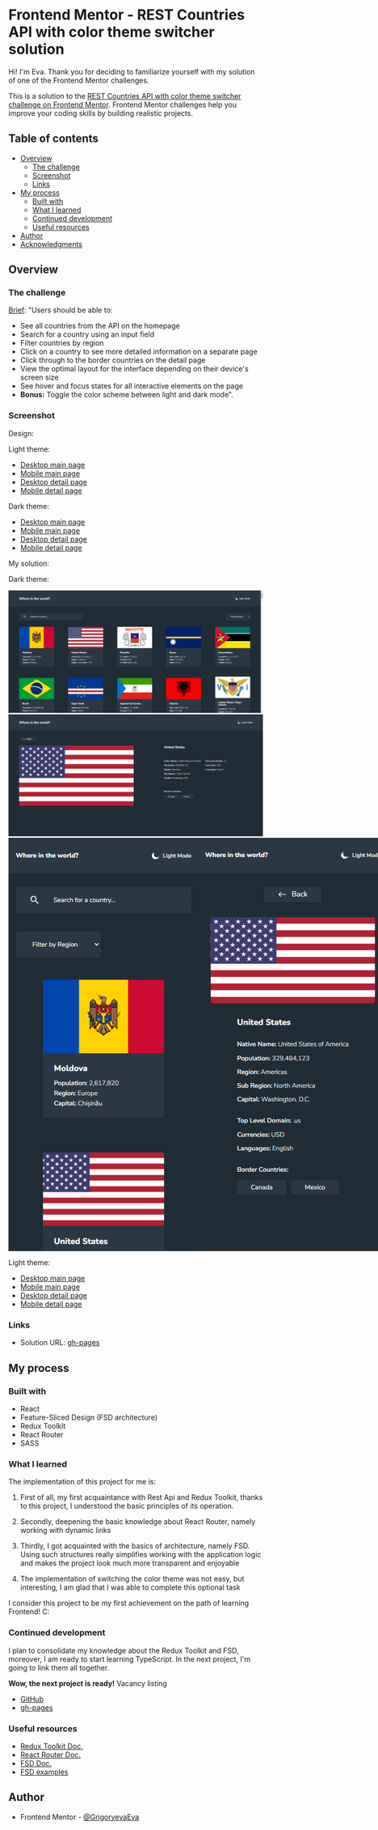 # Frontend Mentor - REST Countries API with color theme switcher solution

Hi! I'm Eva. Thank you for deciding to familiarize yourself with my solution of one of the Frontend Mentor challenges.

This is a solution to the [REST Countries API with color theme switcher challenge on Frontend Mentor](https://www.frontendmentor.io/challenges/rest-countries-api-with-color-theme-switcher-5cacc469fec04111f7b848ca). Frontend Mentor challenges help you improve your coding skills by building realistic projects. 

## Table of contents

- [Overview](#overview)
  - [The challenge](#the-challenge)
  - [Screenshot](#screenshot)
  - [Links](#links)
- [My process](#my-process)
  - [Built with](#built-with)
  - [What I learned](#what-i-learned)
  - [Continued development](#continued-development)
  - [Useful resources](#useful-resources)
- [Author](#author)
- [Acknowledgments](#acknowledgments)

## Overview

### The challenge

[Brief](https://www.frontendmentor.io/challenges/rest-countries-api-with-color-theme-switcher-5cacc469fec04111f7b848ca):
"Users should be able to:

- See all countries from the API on the homepage
- Search for a country using an input field
- Filter countries by region
- Click on a country to see more detailed information on a separate page
- Click through to the border countries on the detail page
- View the optimal layout for the interface depending on their device's screen size
- See hover and focus states for all interactive elements on the page
- **Bonus:** Toggle the color scheme between light and dark mode".

### Screenshot

Design:

  Light theme:
  - [Desktop main page]('design/desktop-design-home-light.jpg')
  - [Mobile main page]('design/mobile-design-home-light.jpg')
  - [Desktop detail page]('design/desktop-design-detail-light.jpg')
  - [Mobile detail page]('design/mobile-design-detail-light.jpg')

  Dark theme:
  - [Desktop main page]('design/desktop-design-home-dark.jpg')
  - [Mobile main page]('design/mobile-design-home-dark.jpg')
  - [Desktop detail page]('design/desktop-design-detail-dark.jpg')
  - [Mobile detail page]('design/mobile-design-detail-dark.jpg')

My solution:

  Dark theme:

<div align="center">
  <img src='./screenshots/desktop-home-dark.png'>
  <img src='./screenshots/desktop-detail-dark.png'>
  <div style='display: flex;'>
    <img src='./screenshots/mobile-home-dark.png' width='410px'>
    <img src='./screenshots/mobile-detail-dark.png' width='410px'>
  </div>
</div>

  Light theme:
  - [Desktop main page]('screenshots/desktop-home-light.png')
  - [Mobile main page]('screenshots/mobile-home-light.png')
  - [Desktop detail page]('screenshots/desktop-detail-light.png')
  - [Mobile detail page]('screenshots/mobile-detail-light.png')

### Links

- Solution URL: [gh-pages](https://grigoryevaeva.github.io/countries-listing/#/)

## My process

### Built with

- React
- Feature-Sliced Design (FSD architecture)
- Redux Toolkit
- React Router
- SASS

### What I learned

The implementation of this project for me is:

1) First of all, my first acquaintance with Rest Api and Redux Toolkit, thanks to this project, I understood the basic principles of its operation. 

2) Secondly, deepening the basic knowledge about React Router, namely working with dynamic links

3) Thirdly, I got acquainted with the basics of architecture, namely FSD. Using such structures really simplifies working with the application logic and makes the project look much more transparent and enjoyable

4) The implementation of switching the color theme was not easy, but interesting, I am glad that I was able to complete this optional task

I consider this project to be my first achievement on the path of learning Frontend! С:

### Continued development

I plan to consolidate my knowledge about the Redux Toolkit and FSD, moreover, I am ready to start learning TypeScript. In the next project, I'm going to link them all together.

**Wow, the next project is ready!**
Vacancy listing
  - [GitHub](https://github.com/GrigoryevaEva/vacancy-listings-with-filtering)
  - [gh-pages](https://grigoryevaeva.github.io/vacancy-listings-with-filtering/)

### Useful resources

- [Redux Toolkit Doc.](https://redux-toolkit.js.org/introduction/getting-started)
- [React Router Doc.](https://reactrouter.com/en/main)
- [FSD Doc.](https://feature-sliced.design/ru/docs)
- [FSD examples](https://feature-sliced.design/ru/examples)

## Author

- Frontend Mentor - [@GrigoryevaEva](https://www.frontendmentor.io/profile/GrigoryevaEva)
